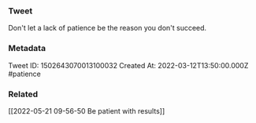 ### Tweet
Don't let a lack of patience be the reason you don't succeed.

### Metadata
Tweet ID: 1502643070013100032
Created At: 2022-03-12T13:50:00.000Z
#patience

### Related
[[2022-05-21 09-56-50 Be patient with results]]

